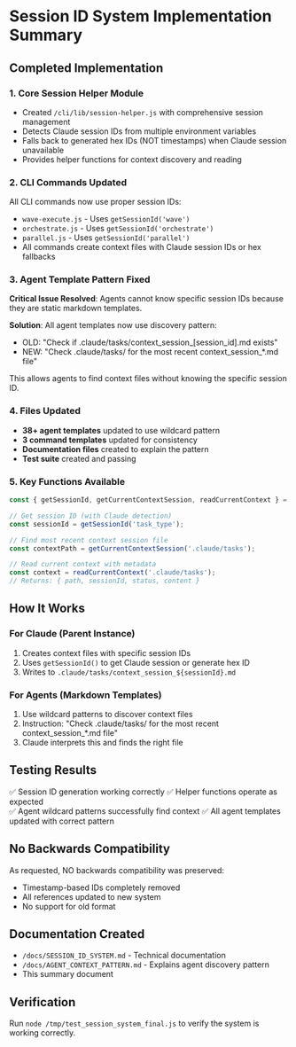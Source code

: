 # Session ID System Implementation Summary

## Completed Implementation

### 1. Core Session Helper Module
- Created `/cli/lib/session-helper.js` with comprehensive session management
- Detects Claude session IDs from multiple environment variables
- Falls back to generated hex IDs (NOT timestamps) when Claude session unavailable
- Provides helper functions for context discovery and reading

### 2. CLI Commands Updated
All CLI commands now use proper session IDs:
- `wave-execute.js` - Uses `getSessionId('wave')`
- `orchestrate.js` - Uses `getSessionId('orchestrate')`  
- `parallel.js` - Uses `getSessionId('parallel')`
- All commands create context files with Claude session IDs or hex fallbacks

### 3. Agent Template Pattern Fixed
**Critical Issue Resolved**: Agents cannot know specific session IDs because they are static markdown templates.

**Solution**: All agent templates now use discovery pattern:
- OLD: "Check if .claude/tasks/context_session_[session_id].md exists"
- NEW: "Check .claude/tasks/ for the most recent context_session_*.md file"

This allows agents to find context files without knowing the specific session ID.

### 4. Files Updated
- **38+ agent templates** updated to use wildcard pattern
- **3 command templates** updated for consistency
- **Documentation files** created to explain the pattern
- **Test suite** created and passing

### 5. Key Functions Available

```javascript
const { getSessionId, getCurrentContextSession, readCurrentContext } = require('./cli/lib/session-helper');

// Get session ID (with Claude detection)
const sessionId = getSessionId('task_type');

// Find most recent context session file
const contextPath = getCurrentContextSession('.claude/tasks');

// Read current context with metadata
const context = readCurrentContext('.claude/tasks');
// Returns: { path, sessionId, status, content }
```

## How It Works

### For Claude (Parent Instance)
1. Creates context files with specific session IDs
2. Uses `getSessionId()` to get Claude session or generate hex ID
3. Writes to `.claude/tasks/context_session_${sessionId}.md`

### For Agents (Markdown Templates)
1. Use wildcard patterns to discover context files
2. Instruction: "Check .claude/tasks/ for the most recent context_session_*.md file"
3. Claude interprets this and finds the right file

## Testing Results
✅ Session ID generation working correctly
✅ Helper functions operate as expected  
✅ Agent wildcard patterns successfully find context
✅ All agent templates updated with correct pattern

## No Backwards Compatibility
As requested, NO backwards compatibility was preserved:
- Timestamp-based IDs completely removed
- All references updated to new system
- No support for old format

## Documentation Created
- `/docs/SESSION_ID_SYSTEM.md` - Technical documentation
- `/docs/AGENT_CONTEXT_PATTERN.md` - Explains agent discovery pattern
- This summary document

## Verification
Run `node /tmp/test_session_system_final.js` to verify the system is working correctly.
